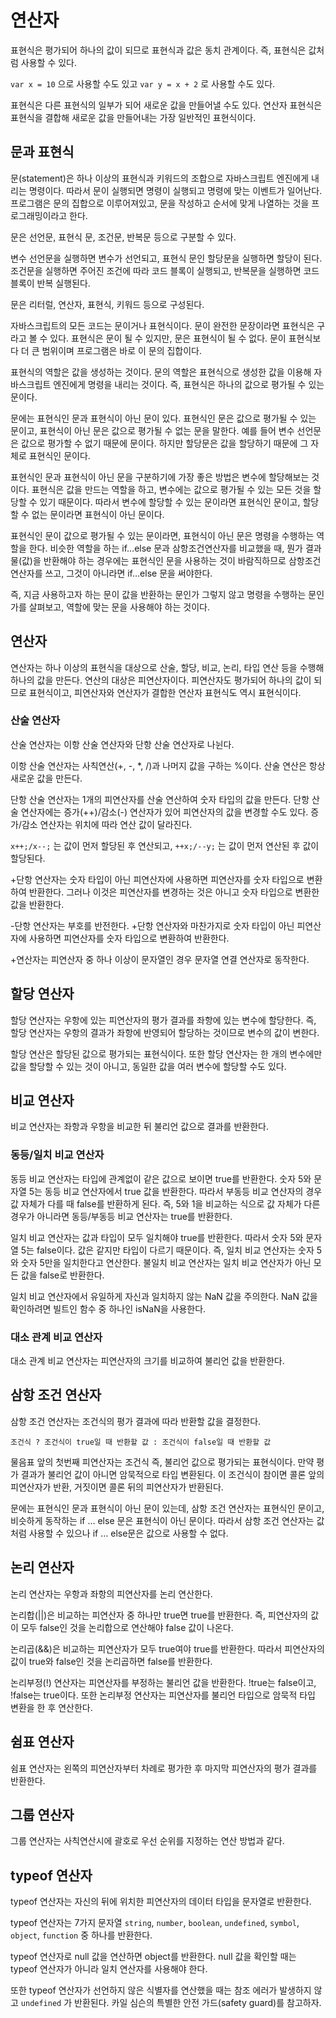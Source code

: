 # 연산자

표현식은 평가되어 하나의 값이 되므로 표현식과 값은 동치 관계이다. 즉, 표현식은 값처럼 사용할 수 있다.

`var x = 10` 으로 사용할 수도 있고 `var y = x + 2` 로 사용할 수도 있다.

표현식은 다른 표현식의 일부가 되어 새로운 값을 만들어낼 수도 있다. 연산자 표현식은 표현식을 결합해 새로운 값을 만들어내는 가장 일반적인 표현식이다.



## 문과 표현식

문(statement)은 하나 이상의 표현식과 키워드의 조합으로 자바스크립트 엔진에게 내리는 명령이다. 따라서 문이 실행되면 명령이 실행되고 명령에 맞는 이벤트가 일어난다. 프로그램은 문의 집합으로 이루어져있고, 문을 작성하고 순서에 맞게 나열하는 것을 프로그래밍이라고 한다.



문은 선언문, 표현식 문, 조건문, 반복문 등으로 구분할 수 있다.

변수 선언문을 실행하면 변수가 선언되고, 표현식 문인 할당문을 실행하면 할당이 된다. 조건문을 실행하면 주어진 조건에 따라 코드 블록이 실행되고, 반복문을 실행하면 코드블록이 반복 실행된다.

문은 리터럴, 연산자, 표현식, 키워드 등으로 구성된다.



자바스크립트의 모든 코드는 문이거나 표현식이다. 문이 완전한 문장이라면 표현식은 구라고 볼 수 있다. 표현식은 문이 될 수 있지만, 문은 표현식이 될 수 없다. 문이 표현식보다 더 큰 범위이며 프로그램은 바로 이 문의 집합이다.



표현식의 역할은 값을 생성하는 것이다. 문의 역할은 표현식으로 생성한 값을 이용해 자바스크립트 엔진에게 명령을 내리는 것이다. 즉, 표현식은 하나의 값으로 평가될 수 있는 문이다.



문에는 표현식인 문과 표현식이 아닌 문이 있다. 표현식인 문은 값으로 평가될 수 있는 문이고, 표현식이 아닌 문은 값으로 평가될 수 없는 문을 말한다. 예를 들어 변수 선언문은 값으로 평가할 수 없기 때문에 문이다. 하지만 할당문은 값을 할당하기 때문에 그 자체로 표현식인 문이다.

표현식인 문과 표현식이 아닌 문을 구분하기에 가장 좋은 방법은 변수에 할당해보는 것이다. 표현식은 값을 만드는 역할을 하고, 변수에는 값으로 평가될 수 있는 모든 것을 할당할 수 있기 때문이다. 따라서 변수에 할당할 수 있는 문이라면 표현식인 문이고, 할당할 수 없는 문이라면 표현식이 아닌 문이다.



표현식인 문이 값으로 평가될 수 있는 문이라면, 표현식이 아닌 문은 명령을 수행하는 역할을 한다. 비슷한 역할을 하는 if…else 문과 삼항조건연산자를 비교했을 때, 뭔가 결과물(값)을 반환해야 하는 경우에는 표현식인 문을 사용하는 것이 바람직하므로 삼항조건연산자를 쓰고, 그것이 아니라면 if…else 문을 써야한다.

즉, 지금 사용하고자 하는 문이 값을 반환하는 문인가 그렇지 않고 명령을 수행하는 문인가를 살펴보고, 역할에 맞는 문을 사용해야 하는 것이다.



## 연산자

연산자는 하나 이상의 표현식을 대상으로 산술, 할당, 비교, 논리, 타입 연산 등을 수행해 하나의 값을 만든다. 연산의 대상은 피연산자이다. 피연산자도 평가되어 하나의 값이 되므로 표현식이고, 피연산자와 연산자가 결합한 연산자 표현식도 역시 표현식이다.



### 산술 연산자

산술 연산자는 이항 산술 연산자와 단항 산술 연산자로 나뉜다.

이항 산술 연산자는 사칙연산(+, -, *, /)과 나머지 값을 구하는 %이다. 산술 연산은 항상 새로운 값을 만든다.

단항 산술 연산자는 1개의 피연산자를 산술 연산하여 숫자 타입의 값을 만든다. 단항 산술 연산자에는 증가(++)/감소(-) 연산자가 있어 피연산자의 값을 변경할 수도 있다. 증가/감소 연산자는 위치에 따라 연산 값이 달라진다.

`x++;/x--;` 는 값이 먼저 할당된 후 연산되고, `++x;/--y;` 는 값이 먼저 연산된 후 값이 할당된다.

+단항 연산자는 숫자 타입이 아닌 피연산자에 사용하면 피연산자를 숫자 타입으로 변환하여 반환한다. 그러나 이것은 피연산자를 변경하는 것은 아니고 숫자 타입으로 변환한 값을 반환한다.

-단항 연산자는 부호를 반전한다. +단항 연산자와 마찬가지로 숫자 타입이 아닌 피연산자에 사용하면 피연산자를 숫자 타입으로 변환하여 반환한다.



+연산자는 피연산자 중 하나 이상이 문자열인 경우 문자열 연결 연산자로 동작한다.



## 할당 연산자

할당 연산자는 우항에 있는 피연산자의 평가 결과를 좌항에 있는 변수에 할당한다. 즉, 할당 연산자는 우항의 결과가 좌항에 반영되어 할당하는 것이므로 변수의 값이 변한다.

할당 연산은 할당된 값으로 평가되는 표현식이다. 또한 할당 연산자는 한 개의 변수에만 값을 할당할 수 있는 것이 아니고, 동일한 값을 여러 변수에 할당할 수도 있다.



## 비교 연산자

비교 연산자는 좌항과 우항을 비교한 뒤 불리언 값으로 결과를 반환한다.



### 동등/일치 비교 연산자

동등 비교 연산자는 타입에 관계없이 같은 값으로 보이면 true를 반환한다. 숫자 5와 문자열 5는 동등 비교 연산자에서 true 값을 반환한다. 따라서 부동등 비교 연산자의 경우 값 자체가 다를 때 false를 반환하게 된다. 즉, 5와 1을 비교하는 식으로 값 자체가 다른 경우가 아니라면 동등/부동등 비교 연산자는 true를 반환한다.



일치 비교 연산자는 값과 타입이 모두 일치해야 true를 반환한다. 따라서 숫자 5와 문자열 5는 false이다. 값은 같지만 타입이 다르기 때문이다. 즉, 일치 비교 연산자는 숫자 5와 숫자 5만을 일치한다고 연산한다. 불일치 비교 연산자는 일치 비교 연산자가 아닌 모든 값을 false로 반환한다.

일치 비교 연산자에서 유일하게 자신과 일치하지 않는 NaN 값을 주의한다. NaN 값을 확인하려면 빌트인 함수 중 하나인 isNaN을 사용한다.



### 대소 관계 비교 연산자

대소 관계 비교 연산자는 피연산자의 크기를 비교하여 불리언 값을 반환한다.



## 삼항 조건 연산자

삼항 조건 연산자는 조건식의 평가 결과에 따라 반환할 값을 결정한다.



`조건식 ? 조건식이 true일 때 반환할 값 : 조건식이 false일 때 반환할 값`



물음표 앞의 첫번째 피연산자는 조건식 즉, 불리언 값으로 평가되는 표현식이다. 만약 평가 결과가 불리언 값이 아니면 암묵적으로 타입 변환된다. 이 조건식이 참이면 콜론 앞의 피연산자가 반환, 거짓이면 콜론 뒤의 피연산자가 반환된다.



문에는 표현식인 문과 표현식이 아닌 문이 있는데, 삼항 조건 연산자는 표현식인 문이고, 비슷하게 동작하는 if … else 문은 표현식이 아닌 문이다. 따라서 삼항 조건 연산자는 값처럼 사용할 수 있으나 if … else문은 값으로 사용할 수 없다.



## 논리 연산자

논리 연산자는 우항과 좌항의 피연산자를 논리 연산한다.



논리합(||)은 비교하는 피연산자 중 하나만 true면 true를 반환한다. 즉, 피연산자의 값이 모두 false인 것을 논리합으로 연산해야 false 값이 나온다.



논리곱(&&)은 비교하는 피연산자가 모두 true여야 true를 반환한다. 따라서 피연산자의 값이 true와 false인 것을 논리곱하면 false를 반환한다.



논리부정(!) 연산자는 피연산자를 부정하는 불리언 값을 반환한다. !true는 false이고, !false는 true이다. 또한 논리부정 연산자는 피연산자를 불리언 타입으로 암묵적 타입 변환을 한 후 연산한다.



## 쉼표 연산자

쉼표 연산자는 왼쪽의 피연산자부터 차례로 평가한 후 마지막 피연산자의 평가 결과를 반환한다.



## 그룹 연산자

그룹 연산자는 사칙연산시에 괄호로 우선 순위를 지정하는 연산 방법과 같다.



## typeof 연산자

typeof 연산자는 자신의 뒤에 위치한 피연산자의 데이터 타입을 문자열로 반환한다.

typeof 연산자는 7가지 문자열 `string`, `number`, `boolean`, `undefined`, `symbol`, `object`, `function` 중 하나를 반환한다.

typeof 연산자로 null 값을 연산하면 object를 반환한다. null 값을 확인할 때는 typeof 연산자가 아니라 일치 연산자를 사용해야 한다.

또한 typeof 연산자가 선언하지 않은 식별자를 연산했을 때는 참조 에러가 발생하지 않고 `undefined` 가 반환된다. 카일 심슨의 특별한 안전 가드(safety guard)를 참고하자.
